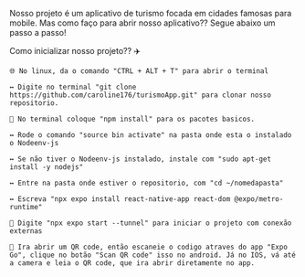 Nosso projeto é um aplicativo de turismo focada em cidades famosas para mobile. Mas como faço para abrir nosso aplicativo?? Segue abaixo um passo a passo!



Como inicializar nosso projeto?? ✈️

    🌐 No linux, da o comando "CTRL + ALT + T" para abrir o terminal

    ↔️ Digite no terminal "git clone https://github.com/caroline176/turismoApp.git" para clonar nosso repositorio.

    🔖 No terminal coloque "npm install" para os pacotes basicos.

    ↔️ Rode o comando "source bin activate" na pasta onde esta o instalado o Nodeenv-js

    ↔️ Se não tiver o Nodeenv-js instalado, instale com "sudo apt-get install -y nodejs"

    ↔️ Entre na pasta onde estiver o repositorio, com "cd ~/nomedapasta"

    ↔️ Escreva "npx expo install react-native-app react-dom @expo/metro-runtime"

    📱 Digite "npx expo start --tunnel" para iniciar o projeto com conexão externas

    📱 Ira abrir um QR code, então escaneie o codigo atraves do app "Expo Go", clique no botão "Scan QR code" isso no android. Já no IOS, vá até a camera e leia o QR code, que ira abrir diretamente no app.
